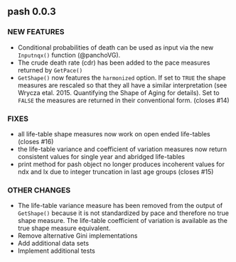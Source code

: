 pash 0.0.3
----------

### NEW FEATURES

- Conditional probabilities of death can be used as input via the new `Inputnqx()` function (@panchoVG).
- The crude death rate (cdr) has been added to the pace measures returned by `GetPace()`
- `GetShape()` now features the `harmonized` option. If set to `TRUE` the shape measures are rescaled so that they all have a similar interpretation (see Wrycza etal. 2015. Quantifying the Shape of Aging for details). Set to `FALSE` the measures are returned in their conventional form. (closes #14)

### FIXES

- all life-table shape measures now work on open ended life-tables (closes #16)
- the life-table variance and coefficient of variation measures now return consistent values for single year and abridged life-tables
- print method for pash object no longer produces incoherent values for ndx and lx due to integer truncation in last age groups (closes #15)

### OTHER CHANGES

- The life-table variance measure has been removed from the output of `GetShape()` because it is not standardized by pace and therefore no true shape measure. The life-table coefficient of variation is available as the true shape measure equivalent.
- Remove alternative Gini implementations
- Add additional data sets
- Implement additional tests
